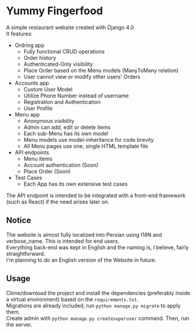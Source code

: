 # Yummy Fingerfood

A simple restaurant website created with Django 4.0  
It features:

- Ordring app
  - Fully functional CRUD operations
  - Order history
  - Authenticated-Only visibility
  - Place Order based on the Menu models (ManyToMany relation)
  - User cannot view or modify other users' Orders
- Accounts app
  - Custom User Model
  - Utilize Phone Number instead of username
  - Registration and Authentication
  - User Profile
- Menu app
  - Anonymous visibility
  - Admin can add, edit or delete items
  - Each sub-Menu has its own model
  - Menu models use model-inheritance for code brevity
  - All Menu pages use one, single HTML template file
- API endpoints
  - Menu items
  - Account authentication (Soon)
  - Place Order (Soon)
- Test Cases
  - Each App has its own extensive test cases

The API endpoint is intended to be integrated with a front-end framework (such as React) if the need arises later on.

## Notice

The website is almost fully localized into Persian using I18N and verbose_name. This is intended for end users.  
Everything back-end was kept in English and the naming is, I believe, fairly straightforward.  
I'm planning to do an English version of the Website in future.

## Usage

Clone/download the project and install the dependencies (preferably inside a virtual environment) based on the `requirements.txt`.  
Migrations are already included, run `python manage.py migrate` to apply them.  
Create admin with `python manage.py createsuperuser` command. Then, run the server.
